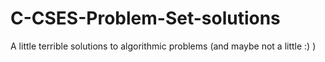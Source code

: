 # C-CSES-Problem-Set-solutions
A little terrible solutions to algorithmic problems (and maybe not a little :) )
